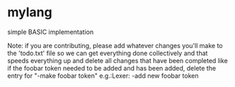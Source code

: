 # mylang
simple BASIC implementation

Note: if you are contributing, please add whatever changes you'll make to the 'todo.txt' file so we can get everything done collectively and that speeds everything up and delete all changes that have been completed like if the foobar token needed to be added and has been added, delete the entry for "-make foobar token"
e.g.:Lexer:
      -add new foobar token
      

